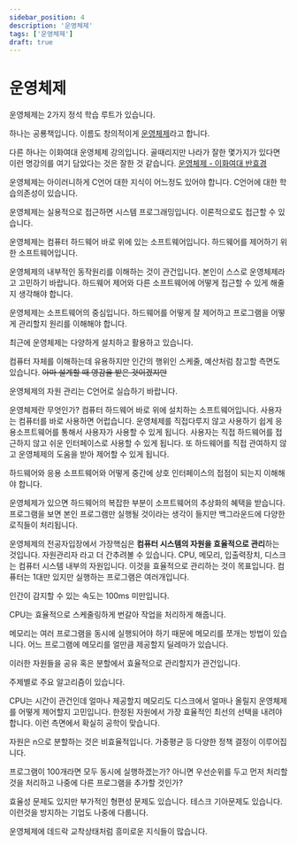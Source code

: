 ```yaml
---
sidebar_position: 4
description: '운영체제'
tags: ['운영체제']
draft: true
---
```


# 운영체제

운영체제는 2가지 정석 학습 루트가 있습니다.

하나는 공룡책입니다. 이름도 창의적이게 [운영체제](https://www.yes24.com/Product/Goods/89496122)라고 합니다.

다른 하나는 이화여대 운영체제 강의입니다. 골때리지만 나라가 잘한 몇가지가 있다면 이런 명강의를 여기 담았다는 것은 잘한 것 같습니다. [운영체제 - 이화여대 반효경](http://www.kocw.net/home/search/kemView.do?kemId=1046323)

운영체제는 아이러니하게 C언어 대한 지식이 어느정도 있어야 합니다. C언어에 대한 학습의존성이 있습니다.

운영체제는 실용적으로 접근하면 시스템 프로그래밍입니다. 이론적으로도 접근할 수 있습니다.

운영체제는 컴퓨터 하드웨어 바로 위에 있는 소프트웨어입니다. 하드웨어를 제어하기 위한 소프트웨어입니다.

운영체제의 내부적인 동작원리를 이해하는 것이 관건입니다. 본인이 스스로 운영체제라고 고민하기 바랍니다. 하드웨어 제어와 다른 소프트웨어에 어떻게 접근할 수 있게 해줄지 생각해야 합니다.

운영체제는 소프트웨어의 중심입니다. 하드웨어를 어떻게 잘 제어하고 프로그램을 어떻게 관리할지 원리를 이해해야 합니다.

최근에 운영체제는 다양하게 설치하고 활용하고 있습니다.

컴퓨터 자체를 이해하는데 유용하지만 인간의 행위인 스케줄, 예산처럼 참고할 측면도 있습니다. ~~아마 설계할 때 영감을 받은 것이겠지만~~

운영체제의 자원 관리는 C언어로 실습하기 바랍니다.

운영체제란 무엇인가? 컴퓨터 하드웨어 바로 위에 설치하는 소프트웨어입니다. 사용자는 컴퓨터를 바로 사용하면 어럽습니다. 운영체제를 직접다루지 않고 사용하기 쉽게 응용소프트웨어를 통해서 사용자가 사용할 수 있게 됩니다. 사용자는 직접 하드웨어를 접근하지 않고 쉬운 인터페이스로 사용할 수 있게 됩니다. 또 하드웨어를 직접 관여하지 않고 운영체제의 도움을 받아 제어할 수 있게 됩니다.

하드웨어와 응용 소프트웨어와 어떻게 중간에 상호 인터페이스의 접점이 되는지 이해해야 합니다.

운영체제가 있으면 하드웨어의 복잡한 부분이 소프트웨어의 추상화의 혜택을 받습니다. 프로그램을 보면 본인 프로그램만 실행될 것이라는 생각이 들지만 백그라운드에 다양한 로직들이 처리됩니다.

운영체제의 전공자입장에서 가장핵심은 **컴퓨터 시스템의 자원을 효율적으로 관리**하는 것입니다. 자원관리자 라고 더 간추려볼 수 있습니다. CPU, 메모리, 입출력장치, 디스크는 컴퓨터 시스템 내부의 자원입니다. 이것을 효율적으로 관리하는 것이 목표입니다. 컴퓨터는 1대만 있지만 실행하는 프로그램은 여러개입니다.

인간이 감지할 수 있는 속도는 100ms 미만입니다.

CPU는 효율적으로 스케줄링하게 번갈아 작업을 처리하게 해줍니다.

메모리는 여러 프로그램을 동시에 실행되어야 하기 때문에 메모리를 쪼개는 방법이 있습니다. 어느 프로그램에 메모리를 얼만큼 제공할지 딜레마가 있습니다.

이러한 자원들을 공유 혹은 분할에서 효율적으로 관리할지가 관건입니다.

주제별로 주요 알고리즘이 있습니다.

CPU는 시간이 관건인데 얼마나 제공할지 메모리도 디스크에서 얼마나 올릴지 운영체제를 어떻게 제어할지 고민입니다. 한정된 자원에서 가장 효율적인 최선의 선택을 내려야 합니다. 이런 측면에서 확실히 공학이 맞습니다.

자원은 n으로 분할하는 것은 비효율적입니다. 가중평균 등 다양한 정책 결정이 이루어집니다.

프로그램이 100개라면 모두 동시에 실행하겠는가? 아니면 우선순위를 두고 먼저 처리할 것을 처리하고 나중에 다른 프로그램을 추가할 것인가?

효율성 문제도 있지만 부가적인 형편성 문제도 있습니다. 테스크 기아문제도 있습니다. 이런것을 방지하는 기업도 나중에 다룹니다.

운영체제에 데드락 교착상태처럼 흥미로운 지식들이 많습니다.

